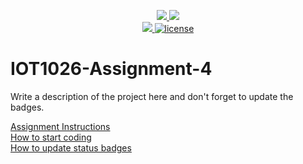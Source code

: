 <p align="center">
	<a href="https://github.com/D-Elbadawi/IOT1026-Assignment-4/actions/workflows/ci.yml">
    <img src="https://github.com/D-Elbadawi/IOT1026-Assignment-4/actions/workflows/ci.yml/badge.svg"/>
    </a>
	<a href="https://github.com/D-Elbadawi/IOT1026-Assignment-4/actions/workflows/formatting.yml">
    <img src="https://github.com/D-Elbadawi/IOT1026-Assignment-4/actions/workflows/formatting.yml/badge.svg"/>
	<br/>
    <a href="https://codecov.io/gh/D-Elbadawi/IOT1026-Assignment-4" > 
    <img src="https://codecov.io/gh/D-Elbadawi/IOT1026-Assignment-4/branch/main/graph/badge.svg?token=JS0857X5JD"/> 
	<img title="MIT License" alt="license" src="https://img.shields.io/badge/license-MIT-informational?style=flat-square">	
    </a>
</p>

# IOT1026-Assignment-4

Write a description of the project here and don't forget to update the badges.  

[Assignment Instructions](docs/instructions.md)  
[How to start coding](docs/how-to-use.md)  
[How to update status badges](docs/how-to-update-badges.md)
